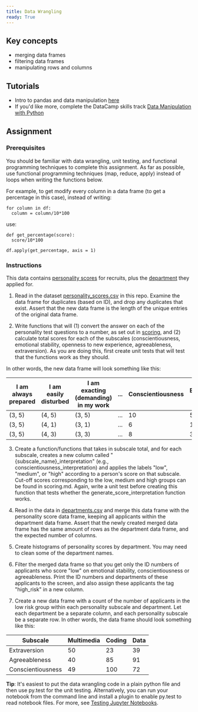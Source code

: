 ```yaml
---
title: Data Wrangling
ready: True
---
```


## Key concepts
- merging data frames
- filtering data frames
- manipulating rows and columns

## Tutorials
- Intro to pandas and data manipulation [here](https://www.kaggle.com/learn/pandas)
- If you'd like more, complete the DataCamp skills track [Data Manipulation with Python](https://www.datacamp.com/tracks/data-manipulation-with-python)


## Assignment

### Prerequisites
You should be familiar with data wrangling, unit testing, and functional programming techniques to complete this assignment. As far as possible, use functional programming techniques (map, reduce, apply) instead of loops when writing the functions below.

For example, to get modify every column in a data frame (to get a percentage in this case),  instead of writing:
```
for column in df:
  column = column/10*100
```

use:
```
def get_percentage(score):
  score/10*100

df.apply(get_percentage, axis = 1)
```

### Instructions

This data contains [personality scores](personality_scores.csv) for recruits, plus the [department](departments.csv) they applied for.

1. Read in the dataset [personality_scores.csv](personality_scores.csv) in this repo. Examine the data frame for duplicates (based on ID), and drop any duplicates that exist. Assert that the new data frame is the length of the unique entries of the original data frame.

2. Write functions that will (1) convert the answer on each of the personality test questions to a number, as set out in [scoring](scoring.txt), and (2) calculate total scores for each of the subscales (conscientiousness, emotional stability, openness to new experience, agreeableness, extraversion). As you are doing this, first create unit tests that will test that the functions work as they should.

In other words, the new data frame will look something like this:

|I am always prepared | I am easily disturbed| I am exacting (demanding) in my work | ... | Conscientiousness | Emotional Stability |
| --- |  --- |  --- |  --- |  --- |  --- |  
| (3, 5)	| (4, 5)	| (3, 5)  | ... | 10  | 5 |
| (3, 5)	| (4, 1)	| (3, 1)	| ... | 6  | 1 |
| (3, 5)	| (4, 3)	| (3, 3)	| ... | 8  | 3 |

3. Create a function/functions that takes in subscale total, and for each subscale, creates a new column called "{subscale_name}_interpretation" (e.g., conscientiousness_interpretation) and applies the labels "low", "medium", or "high" according to a person's score on that subscale. Cut-off scores corresponding to the low, medium and high groups can be found in scoring.md.  Again, write a unit test before creating this function that tests whether the generate_score_interpretation function works.

4. Read in the data in [departments.csv](departments.csv) and merge this data frame with the personality score data frame, keeping all applicants within the department data frame. Assert that the newly created merged data frame has the same amount of rows as the department data frame, and the expected number of columns.

5. Create histograms of personality scores by department. You may need to clean some of the department names.

6. Filter the merged data frame so that you get only the ID numbers of applicants who score "low" on emotional stability, conscientiousness or agreeableness. Print the ID numbers and departments of these applicants to the screen, and also assign these applicants the tag "high_risk" in a new column.

7. Create a new data frame with a count of the number of applicants in the low risk group within each personality subscale and department. Let each department be a separate column, and each personality subscale be a separate row. In other words, the data frame should look something like this:


|Subscale | Multimedia | Coding | Data |
| --- | --- |  --- |  --- |
| Extraversion | 50 | 23 | 39 |
| Agreeableness | 40 | 85 | 91 |
| Conscientiousness	| 49 | 100 | 72 |

**Tip**: It's easiest to put the data wrangling code in a plain python file and then use py.test for the unit testing. Alternatively, you can run your notebook from the command line and install a plugin to enable py.test to read notebook files. For more, see [Testing Jupyter Notebooks](http://www.blog.pythonlibrary.org/2018/10/16/testing-jupyter-notebooks/).
